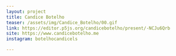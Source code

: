 ```yaml
---
layout: project
title: Candice Botelho
teaser: /assets/img/Candice_Botelho/00.gif
link: https://editor.p5js.org/candicebotelho/present/-NCJu6Qrb
site: https://www.candicebotelho.me
instagram: botelhocandicels

---
```

